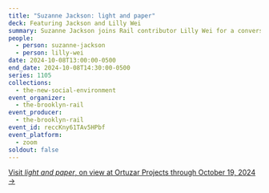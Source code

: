 ```yaml
---
title: "Suzanne Jackson: light and paper"
deck: Featuring Jackson and Lilly Wei
summary: Suzanne Jackson joins Rail contributor Lilly Wei for a conversation.
people:
  - person: suzanne-jackson
  - person: lilly-wei
date: 2024-10-08T13:00:00-0500
end_date: 2024-10-08T14:30:00-0500
series: 1105
collections:
  - the-new-social-environment
event_organizer:
  - the-brooklyn-rail
event_producer:
  - the-brooklyn-rail
event_id: reccKny61TAv5HPbf
event_platform:
  - zoom
soldout: false
---
```

[V﻿isit *light and paper*, on view at Ortuzar Projects through October 19, 2024 →](https://www.ortuzarprojects.com/exhibitions/suzanne-jackson2)
